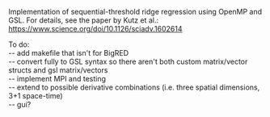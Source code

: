 Implementation of sequential-threshold ridge regression using OpenMP and GSL.  For details, see the paper by Kutz et al.: https://www.science.org/doi/10.1126/sciadv.1602614

To do: <br />
-- add makefile that isn't for BigRED <br />
-- convert fully to GSL syntax so there aren't both custom matrix/vector structs and gsl matrix/vectors <br />
-- implement MPI and testing <br />
-- extend to possible derivative combinations (i.e. three spatial dimensions, 3+1 space-time) <br />
-- gui? <br />
